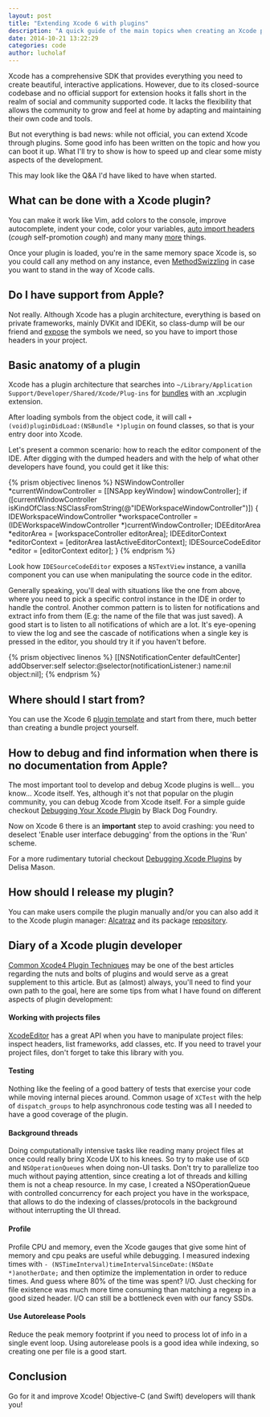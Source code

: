 ```yaml
---
layout: post
title: "Extending Xcode 6 with plugins"
description: "A quick guide of the main topics when creating an Xcode plugin"
date: 2014-10-21 13:22:29
categories: code
author: lucholaf
---
```


Xcode has a comprehensive SDK that provides everything you need to create beautiful, interactive applications. However, due to its closed-source codebase and no official support for extension hooks it falls short in the realm of social and community supported code. It lacks the flexibility that allows the community to grow and feel at home by adapting and maintaining their own code and tools.

But not everything is bad news: while not official, you can extend Xcode through plugins. Some good info has been written on the topic and how you can boot it up. What I\'ll try to show is how to speed up and clear some misty aspects of the development.

This may look like the Q&A I\'d have liked to have when started.

What can be done with a Xcode plugin?
-------------------------------------

You can make it work like Vim, add colors to the console, improve autocomplete, indent your code, color your variables, [auto import headers](https://github.com/lucholaf/Auto-Importer-for-Xcode) (*cough* self-promotion *cough*) and many many [more](http://nshipster.com/xcode-plugins/) things.

Once your plugin is loaded, you\'re in the same memory space Xcode is, so you could call any method on any instance, even [MethodSwizzling](http://cocoadev.com/MethodSwizzling) in case you want to stand in the way of Xcode calls.


Do I have support from Apple?
-----------------------------

Not really. Although Xcode has a plugin architecture, everything is based on private frameworks, mainly DVKit and IDEKit, so class-dump will be our friend and [expose](https://github.com/luisobo/Xcode-RuntimeHeaders) the symbols we need, so you have to import those headers in your project.


Basic anatomy of a plugin
-------------------------

Xcode has a plugin architecture that searches into `~/Library/Application Support/Developer/Shared/Xcode/Plug-ins` for [bundles](https://developer.apple.com/library/mac/documentation/CoreFoundation/Conceptual/CFBundles/AboutBundles/AboutBundles.html) with an .xcplugin extension.

After loading symbols from the object code, it will call `+ (void)pluginDidLoad:(NSBundle *)plugin` on found classes, so that is your entry door into Xcode.

Let\'s present a common scenario: how to reach the editor component of the IDE. After digging with the dumped headers and with the help of what other developers have found, you could get it like this:

{% prism objectivec linenos %}
NSWindowController *currentWindowController = [[NSApp keyWindow] windowController];
if ([currentWindowController isKindOfClass:NSClassFromString(@"IDEWorkspaceWindowController")]) {
    IDEWorkspaceWindowController *workspaceController = (IDEWorkspaceWindowController *)currentWindowController;
    IDEEditorArea *editorArea = [workspaceController editorArea];
    IDEEditorContext *editorContext = [editorArea lastActiveEditorContext];
    IDESourceCodeEditor *editor = [editorContext editor];
}
{% endprism %}

Look how `IDESourceCodeEditor` exposes a `NSTextView` instance, a vanilla component you can use when manipulating the source code in the editor.

Generally speaking, you\'ll deal with situations like the one from above, where you need to pick a specific control instance in the IDE in order to handle the control. Another common pattern is to listen for notifications and extract info from them (E.g: the name of the file that was just saved). A good start is to listen to all notifications of which are a lot. It\'s eye-opening to view the log and see the cascade of notifications when a single key is pressed in the editor, you should try it if you haven\'t before.

{% prism objectivec linenos %}
[[NSNotificationCenter defaultCenter] addObserver:self selector:@selector(notificationListener:) name:nil object:nil];
{% endprism %}


Where should I start from?
--------------------------

You can use the Xcode 6 [plugin template](https://github.com/kattrali/Xcode-Plugin-Template) and start from there, much better than creating a bundle project yourself.


How to debug and find information when there is no documentation from Apple?
----------------------------------------------------------------------------

The most important tool to develop and debug Xcode plugins is well\.\.\. you know\.\.\. Xcode itself. Yes, although it\'s not that popular on the plugin community, you can debug Xcode from Xcode itself. For a simple guide checkout [Debugging Your Xcode Plugin](http://www.blackdogfoundry.com/blog/debugging-your-xcode-plugin/) by Black Dog Foundry.

Now on Xcode 6 there is an **important** step to avoid crashing: you need to deselect \'Enable user interface debugging\' from the options in the \'Run\' scheme.

For a more rudimentary tutorial checkout [Debugging Xcode Plugins](https://coderwall.com/p/-mgtww) by Delisa Mason.


How should I release my plugin?
-------------------------------

You can make users compile the plugin manually and/or you can also add it to the Xcode plugin manager: [Alcatraz](https://github.com/supermarin/Alcatraz) and its package [repository](https://github.com/supermarin/alcatraz-packages).



Diary of a Xcode plugin developer
---------------------------------

[Common Xcode4 Plugin Techniques](http://www.blackdogfoundry.com/blog/common-xcode4-plugin-techniques/) may be one of the best articles regarding the nuts and bolts of plugins and would serve as a great supplement to this article. But as (almost) always, you\'ll need to find your own path to the goal, here are some tips from what I have found on different aspects of plugin development:

#### Working with projects files

[XcodeEditor](https://github.com/jasperblues/XcodeEditor) has a great API when you have to manipulate project files: inspect headers, list frameworks, add classes, etc. If you need to travel your project files, don\'t forget to take this library with you.

#### Testing

Nothing like the feeling of a good battery of tests that exercise your code while moving internal pieces around. Common usage of `XCTest` with the help of `dispatch_groups` to help asynchronous code testing was all I needed to have a good coverage of the plugin.

#### Background threads

Doing computationally intensive tasks like reading many project files at once could really bring Xcode UX to his knees. So try to make use of `GCD` and `NSOperationQueues` when doing non-UI tasks. Don\'t try to parallelize too much without paying attention, since creating a lot of threads and killing them is not a cheap resource. In my case, I created a NSOperationQueue with controlled concurrency for each project you have in the workspace, that allows to do the indexing of classes/protocols in the background without interrupting the UI thread.

#### Profile

Profile CPU and memory, even the Xcode gauges that give some hint of memory and cpu peaks are useful while debugging. I measured indexing times with `- (NSTimeInterval)timeIntervalSinceDate:(NSDate *)anotherDate;` and then optimize the implementation in order to reduce times. And guess where 80% of the time was spent? I/O. Just checking for file existence was much more time consuming than matching a regexp in a good sized header. I/O can still be a bottleneck even with our fancy SSDs.

#### Use Autorelease Pools

Reduce the peak memory footprint if you need to process lot of info in a single event loop. Using autorelease pools is a good idea while indexing, so creating one per file is a good start.


Conclusion
----------

Go for it and improve Xcode! Objective-C (and Swift) developers will thank you!